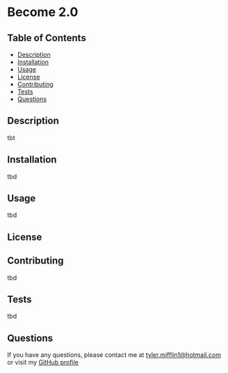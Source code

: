 # Become 2.0

## Table of Contents
* [Description](#description)
* [Installation](#installation)
* [Usage](#usage)
* [License](#license)
* [Contributing](#contributing)
* [Tests](#tests)
* [Questions](#questions)
## Description
tbt
## Installation
tbd
## Usage
tbd
## License

## Contributing
tbd
## Tests
tbd
## Questions
If you have any questions, please contact me at [tyler.mifflin1@hotmail.com](mailto:tyler.mifflin1@hotmail.com) or visit my [GitHub profile](https://github.com/tylermifflin)
